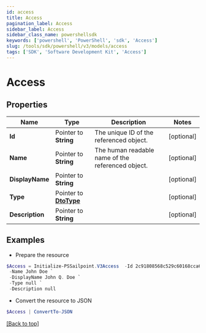 ```yaml
---
id: access
title: Access
pagination_label: Access
sidebar_label: Access
sidebar_class_name: powershellsdk
keywords: ['powershell', 'PowerShell', 'sdk', 'Access'] 
slug: /tools/sdk/powershell/v3/models/access
tags: ['SDK', 'Software Development Kit', 'Access']
---
```



# Access

## Properties

Name | Type | Description | Notes
------------ | ------------- | ------------- | -------------
**Id** |  Pointer to **String** | The unique ID of the referenced object. | [optional] 
**Name** |  Pointer to **String** | The human readable name of the referenced object. | [optional] 
**DisplayName** |  Pointer to **String** |  | [optional] 
**Type** |  Pointer to [**DtoType**](dto-type) |  | [optional] 
**Description** |  Pointer to **String** |  | [optional] 

## Examples

- Prepare the resource
```powershell
$Access = Initialize-PSSailpoint.V3Access  -Id 2c91808568c529c60168cca6f90c1313 `
 -Name John Doe `
 -DisplayName John Q. Doe `
 -Type null `
 -Description null
```

- Convert the resource to JSON
```powershell
$Access | ConvertTo-JSON
```


[[Back to top]](#) 

